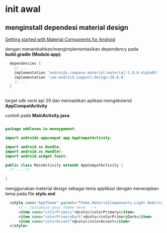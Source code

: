 # init awal

## menginstall dependesi material design
  [Getting started with Material Components for Android](https://material.io/develop/android/docs/getting-started)

dengan menambahkan/mengimplementasikan dependency pada __build.gradle (Module:app)__:
```gradle
  dependencies {
    // ...    
    implementation 'androidx.compose.material:material:1.0.0-alpha05'
    implementation 'com.android.support:design:28.0.0'
    // ...
  }
  
```
target sdk versi api 29
dan memastikan aplikasi mengekstend __AppCompatActivity__

contoh pada __MainActivity.java__:
```java

package eddleven.io.moneygement;

import androidx.appcompat.app.AppCompatActivity;

import android.os.Bundle;
import android.os.Handler;
import android.widget.Toast;

public class MainActivity extends AppCompatActivity {
  /* ... */
  
}

```

menggunakan material design sebagai tema applikasi dengan menerapkan tema pada file __style.xml__
```xml
  <style name="AppTheme" parent="Theme.MaterialComponents.Light.NoActionBar">
      <!-- Customize your theme here. -->
      <item name="colorPrimary">@color/colorPrimary</item>
      <item name="colorPrimaryDark">@color/colorPrimaryDark</item>
      <item name="colorAccent">@color/colorAccent</item>
  </style>
```
